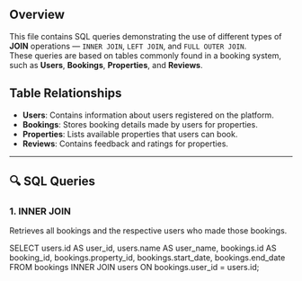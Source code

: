 
##  Overview
This file contains SQL queries demonstrating the use of different types of **JOIN** operations — `INNER JOIN`, `LEFT JOIN`, and `FULL OUTER JOIN`.  
These queries are based on tables commonly found in a booking system, such as **Users**, **Bookings**, **Properties**, and **Reviews**.



##  Table Relationships
- **Users**: Contains information about users registered on the platform.  
- **Bookings**: Stores booking details made by users for properties.  
- **Properties**: Lists available properties that users can book.  
- **Reviews**: Contains feedback and ratings for properties.

---

## 🔍 SQL Queries

### 1. INNER JOIN
Retrieves all bookings and the respective users who made those bookings.

SELECT 
    users.id AS user_id,
    users.name AS user_name,
    bookings.id AS booking_id,
    bookings.property_id,
    bookings.start_date,
    bookings.end_date
FROM bookings
INNER JOIN users 
    ON bookings.user_id = users.id;

